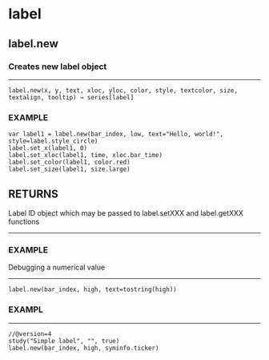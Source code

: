 # label

## label.new
### Creates new label object
---
```
label.new(x, y, text, xloc, yloc, color, style, textcolor, size, textalign, tooltip) → series[label]
```
### EXAMPLE
```
var label1 = label.new(bar_index, low, text="Hello, world!", style=label.style_circle)
label.set_x(label1, 0)
label.set_xloc(label1, time, xloc.bar_time)
label.set_color(label1, color.red)
label.set_size(label1, size.large)
```
## RETURNS
Label ID object which may be passed to label.setXXX and label.getXXX functions

---
### EXAMPLE

Debugging a numerical value

---
```
label.new(bar_index, high, text=tostring(high))
```

### EXAMPL
---
```
//@version=4
study("Simple label", "", true)
label.new(bar_index, high, syminfo.ticker)
```